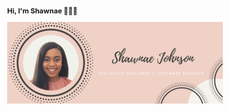 ### Hi, I'm Shawnae 👩🏽‍💻

<img src="https://github.com/soxinmypocket/soxinmypocket/blob/main/GithubBanner.png" alt="banner that says Shawnae Johnson" > 
<!--
**soxinmypocket/soxinmypocket** is a ✨ _special_ ✨ repository because its `README.md` (this file) appears on your GitHub profile.

Here are some ideas to get you started:

- 🔭 I’m currently working on ...
- 🌱 I’m currently learning ...
- 👯 I’m looking to collaborate on ...
- 🤔 I’m looking for help with ...
- 💬 Ask me about ...
- 📫 How to reach me: ...
- 😄 Pronouns: ...
- ⚡ Fun fact: ...
-->
